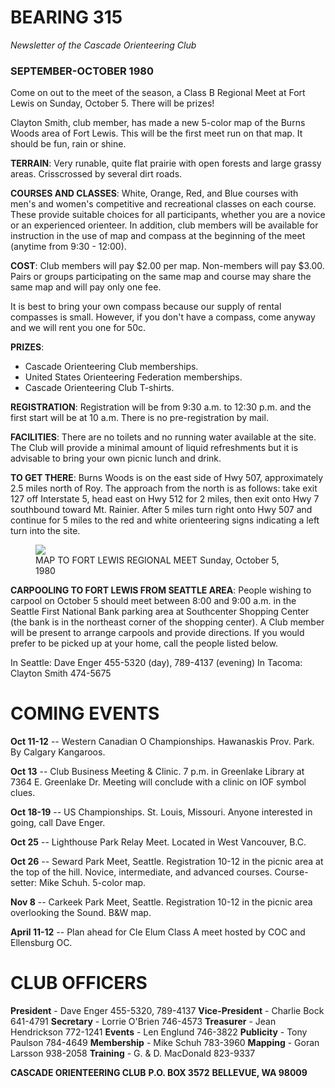 # BEARING 315

_Newsletter of the Cascade Orienteering Club_
### SEPTEMBER-OCTOBER 1980

Come on out to the meet of the season, a Class B Regional Meet at Fort Lewis on Sunday, October 5. There will be prizes!

Clayton Smith, club member, has made a new 5-color map of the Burns Woods area of Fort Lewis. This will be the first meet run on that map. It should be fun, rain or shine.

**TERRAIN**: Very runable, quite flat prairie with open forests and large grassy areas. Crisscrossed by several dirt roads.

**COURSES AND CLASSES**: White, Orange, Red, and Blue courses with men's and women's competitive and recreational classes on each course. These provide suitable choices for all participants, whether you are a novice or an experienced orienteer. In addition, club members will be available for instruction in the use of map and compass at the beginning of the meet (anytime from 9:30 - 12:00).

**COST**: Club members will pay $2.00 per map. Non-members will pay $3.00. Pairs or groups participating on the same map and course may share the same map and will pay only one fee. 

It is best to bring your own compass because our supply of rental compasses is small. However, if you don't have a compass, come anyway and we will rent you one for 50c.

**PRIZES**:

- Cascade Orienteering Club memberships.
- United States Orienteering Federation memberships.
- Cascade Orienteering Club T-shirts.

**REGISTRATION**: Registration will be from 9:30 a.m. to 12:30 p.m. and the first start will be at 10 a.m. There is no pre-registration by mail.

**FACILITIES**: There are no toilets and no running water available at the site. The Club will provide a minimal amount of liquid refreshments but it is advisable to bring your own picnic lunch and drink.

**TO GET THERE**: Burns Woods is on the east side of Hwy 507, approximately 2.5 miles north of Roy. The approach from the north is as follows: take exit 127 off Interstate 5, head east on Hwy 512 for 2 miles, then exit onto Hwy 7 southbound toward Mt. Rainier. After 5 miles turn right onto Hwy 507 and continue for 5 miles to the red and white orienteering signs indicating a left turn into the site.

<figure>
<img src="FIXME.JPG alt="FIXME: MAP"> 
<figcaption>MAP TO FORT LEWIS REGIONAL MEET  Sunday, October 5, 1980</figcaption>
</figure>

**CARPOOLING TO FORT LEWIS FROM SEATTLE AREA**: People wishing to carpool on October 5 should meet between 8:00 and 9:00 a.m. in the Seattle First National Bank parking area at Southcenter Shopping Center (the bank is in the northeast corner of the shopping center). A Club member will be present to arrange carpools and provide directions. If you would prefer to be picked up at your home, call the people listed below.

In Seattle: Dave Enger 455-5320 (day), 789-4137 (evening)
In Tacoma: Clayton Smith 474-5675

# COMING EVENTS

**Oct 11-12** -- Western Canadian O Championships. Hawanaskis Prov. Park. By Calgary Kangaroos.

**Oct 13** -- Club Business Meeting & Clinic. 7 p.m. in Greenlake Library at 7364 E. Greenlake Dr. Meeting will conclude with a clinic on IOF symbol clues.

**Oct 18-19** -- US Championships. St. Louis, Missouri. Anyone interested in going, call Dave Enger.

**Oct 25** -- Lighthouse Park Relay Meet. Located in West Vancouver, B.C.

**Oct 26** -- Seward Park Meet, Seattle. Registration 10-12 in the picnic area at the top of the hill. Novice, intermediate, and advanced courses. Course-setter: Mike Schuh. 5-color map.

**Nov 8** -- Carkeek Park Meet, Seattle. Registration 10-12 in the picnic area overlooking the Sound. B&W map.

**April 11-12** -- Plan ahead for Cle Elum Class A meet hosted by COC and Ellensburg OC.

# CLUB OFFICERS

**President** - Dave Enger 455-5320, 789-4137
**Vice-President** - Charlie Bock 641-4791
**Secretary** - Lorrie O'Brien 746-4573
**Treasurer** - Jean Hendrickson 772-1241
**Events** - Len Englund 746-3822
**Publicity** - Tony Paulson 784-4649
**Membership** - Mike Schuh 783-3960
**Mapping** - Goran Larsson 938-2058
**Training** - G. & D. MacDonald 823-9337

**CASCADE ORIENTEERING CLUB**
**P.O. BOX 3572**
**BELLEVUE, WA 98009**